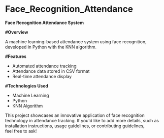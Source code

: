 # Face_Recognition_Attendance

**Face Recognition Attendance System**

**#Overview**

A machine learning-based attendance system using face recognition, developed in Python with the KNN algorithm.

**#Features**

- Automated attendance tracking
- Attendance data stored in CSV format
- Real-time attendance display

**#Technologies Used**

- Machine Learning
- Python
- KNN Algorithm

This project showcases an innovative application of face recognition technology in attendance tracking. If you'd like to add more details, such as installation instructions, usage guidelines, or contributing guidelines, feel free to ask!
